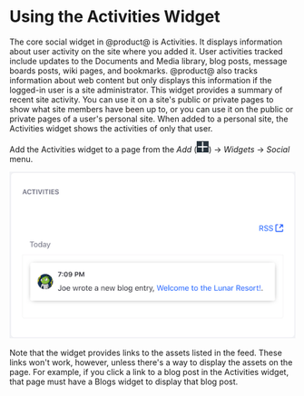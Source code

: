 # Using the Activities Widget

The core social widget in @product@ is Activities. It displays information
about user activity on the site where you added it. User activities tracked 
include updates to the Documents and Media library, blog posts, message boards
posts, wiki pages, and bookmarks. @product@ also tracks information about web
content but only displays this information if the logged-in user is a site
administrator. This widget provides a summary of recent site activity. You can 
use it on a site's public or private pages to show what site members have been 
up to, or you can use it on the public or private pages of a user's personal
site. When added to a personal site, the Activities widget shows the activities 
of only that user. 

Add the Activities widget to a page from the *Add* 
(![Add](../../../images/icon-add-app.png)) 
&rarr; *Widgets* &rarr; *Social* menu. 

![Figure 1: The Activities widget shows information about asset-related user activity in the current site.](../../../images/activities-widget.png)

Note that the widget provides links to the assets listed in the feed. These 
links won't work, however, unless there's a way to display the assets on the 
page. For example, if you click a link to a blog post in the Activities widget, 
that page must have a Blogs widget to display that blog post. 

